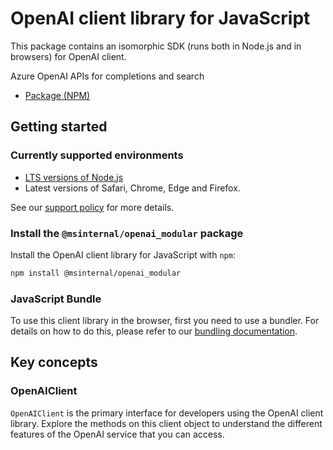 # OpenAI client library for JavaScript

This package contains an isomorphic SDK (runs both in Node.js and in browsers) for OpenAI client.

Azure OpenAI APIs for completions and search

- [Package (NPM)](https://www.npmjs.com/package/@msinternal/openai_modular)

## Getting started

### Currently supported environments

- [LTS versions of Node.js](https://github.com/nodejs/release#release-schedule)
- Latest versions of Safari, Chrome, Edge and Firefox.

See our [support policy](https://github.com/Azure/azure-sdk-for-js/blob/main/SUPPORT.md) for more details.


### Install the `@msinternal/openai_modular` package

Install the OpenAI client library for JavaScript with `npm`:

```bash
npm install @msinternal/openai_modular
```



### JavaScript Bundle
To use this client library in the browser, first you need to use a bundler. For details on how to do this, please refer to our [bundling documentation](https://aka.ms/AzureSDKBundling).

## Key concepts

### OpenAIClient

`OpenAIClient` is the primary interface for developers using the OpenAI client library. Explore the methods on this client object to understand the different features of the OpenAI service that you can access.

